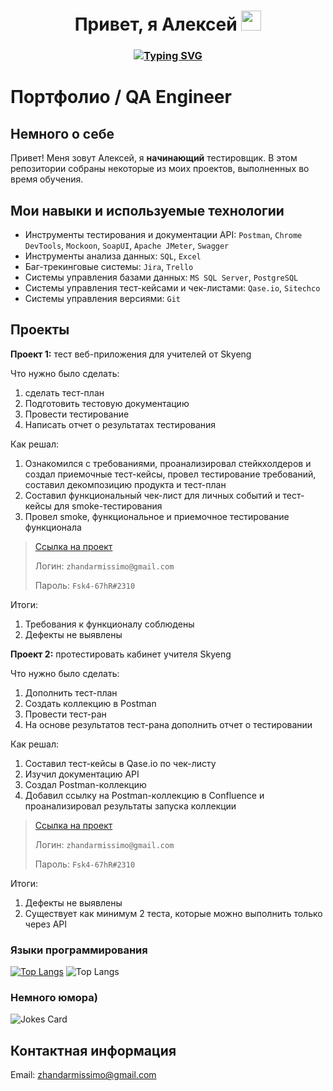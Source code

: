 <h1 align="center">Привет, я Алексей</a> 
<img src="https://github.com/blackcater/blackcater/raw/main/images/Hi.gif" height="32"/></h1>
<h3 align="center"> <a href="https://git.io/typing-svg"><img src="https://readme-typing-svg.demolab.com?font=Fira+Code&size=19&duration=4500&pause=1000&color=18D216&background=CEBCC700&center=true&vCenter=true&width=777&height=33&lines=Начинающий+инженер+по+тестированию%2C+студент+и+просто+хороший+человек" alt="Typing SVG" /></a>


# Портфолио / QA Engineer
## Немного о себе
Привет! Меня зовут Алексей, я **начинающий** тестировщик.
В этом репозитории собраны некоторые из моих проектов, выполненных во время обучения.

## Мои навыки и используемые технологии
- Инструменты тестирования и документации API: `Postman`, `Chrome DevTools`, `Mockoon`, `SoapUI`, `Apache JMeter`, `Swagger`
- Инструменты анализа данных: `SQL`, `Excel`
- Баг-трекинговые системы: `Jira`, `Trello`
- Системы управления базами данных: `MS SQL Server`, `PostgreSQL`
- Системы управления тест-кейсами и чек-листами: `Qase.io`, `Sitechco`
- Системы управления версиями: `Git`

## Проекты
**Проект 1:** тест веб-приложения для учителей от Skyeng

Что нужно было сделать: 
1. сделать тест-план
2. Подготовить тестовую документацию
3. Провести тестирование
4. Написать отчет о результатах тестирования

Как решал:
1. Ознакомился с требованиями, проанализировал стейкхолдеров и создал приемочные тест-кейсы, провел тестирование требований, составил декомпозицию продукта и тест-план
2. Составил функциональный чек-лист для личных событий и тест-кейсы для smoke-тестирования
3. Провел smoke, функциональное и приемочное тестирование функционала

>[Ссылка на проект](https://go-bug-report.atlassian.net/wiki/spaces/Coursach/pages/360449/1+2 "Курсовая работа")
>
>Логин: `zhandarmissimo@gmail.com`
>
>Пароль: `Fsk4-67hR#2310`

Итоги:
1. Требования к функционалу соблюдены
2. Дефекты не выявлены


**Проект 2:** протестировать кабинет учителя Skyeng

Что нужно было сделать:
1. Дополнить тест-план
2. Создать коллекцию в Postman
3. Провести тест-ран
4. На основе результатов тест-рана дополнить отчет о тестировании

Как решал:
1. Составил тест-кейсы в Qase.io по чек-листу
2. Изучил документацию API
3. Создал Postman-коллекцию
4. Добавил ссылку на Postman-коллекцию в Confluence и проанализировал результаты запуска коллекции

>[Ссылка на проект](https://go-bug-report.atlassian.net/wiki/spaces/Coursach/pages/360449/1+2 "Курсовая работа")
>
>Логин: `zhandarmissimo@gmail.com`
>
>Пароль: `Fsk4-67hR#2310`
>

Итоги:
1. Дефекты не выявлены
2. Существует как минимум 2 теста, которые можно выполнить только через API


### Языки программирования
[![Top Langs](https://github-readme-stats.vercel.app/api/top-langs/?username=zvezdniyl0rd)](https://github.com/anuraghazra/github-readme-stats)
![Top Langs](https://github-readme-stats.vercel.app/api/top-langs/?username=zvezdniyl0rd&theme=tokyonight)
### Немного юмора)
<img src="https://readme-jokes.vercel.app/api" alt="Jokes Card" />

## Контактная информация
Email: zhandarmissimo@gmail.com
